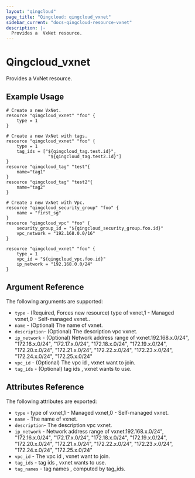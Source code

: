 ```yaml
---
layout: "qingcloud"
page_title: "Qingcloud: qingcloud_vxnet"
sidebar_current: "docs-qingcloud-resource-vxnet"
description: |-
  Provides a  VxNet resource.
---
```


# Qingcloud\_vxnet

Provides a  VxNet resource.  

## Example Usage

```
# Create a new VxNet.
resource "qingcloud_vxnet" "foo" {
    type = 1
} 
```
```
# Create a new VxNet with tags.
resource "qingcloud_vxnet" "foo" {
    type = 1
	tag_ids = ["${qingcloud_tag.test.id}",
				"${qingcloud_tag.test2.id}"]
}
resource "qingcloud_tag" "test"{
	name="tag1"
}
resource "qingcloud_tag" "test2"{
	name="tag2"
}
```
```
# Create a new VxNet with Vpc.
resource "qingcloud_security_group" "foo" {
    name = "first_sg"
}
resource "qingcloud_vpc" "foo" {
	security_group_id = "${qingcloud_security_group.foo.id}"
	vpc_network = "192.168.0.0/16"
}

resource "qingcloud_vxnet" "foo" {
    type = 1
	vpc_id = "${qingcloud_vpc.foo.id}"
	ip_network = "192.168.0.0/24"
}
```
## Argument Reference

The following arguments are supported:

* `type` - (Required, Forces new resource) type of vxnet,1 - Managed vxnet,0 - Self-managed vxnet..
* `name` - (Optional) The name of vxnet.
* `description`- (Optional) The description vpc vxnet.
* `ip_network` - (Optional) Network address range of vxnet.192.168.x.0/24", "172.16.x.0/24", "172.17.x.0/24",
                                                                               					"172.18.x.0/24", "172.19.x.0/24", "172.20.x.0/24", "172.21.x.0/24", "172.22.x.0/24",
                                                                               					"172.23.x.0/24", "172.24.x.0/24", "172.25.x.0/24"
* `vpc_id` - (Optional) The vpc id , vxnet want to join.                                                  
* `tag_ids` - (Optional) tag ids , vxnet wants to use.
## Attributes Reference

The following attributes are exported:

* `type` - type of vxnet,1 - Managed vxnet,0 - Self-managed vxnet.
* `name` - The name of vxnet.
* `description`- The description vpc vxnet.
* `ip_network` - Network address range of vxnet.192.168.x.0/24", "172.16.x.0/24", "172.17.x.0/24",
                                                                               					"172.18.x.0/24", "172.19.x.0/24", "172.20.x.0/24", "172.21.x.0/24", "172.22.x.0/24",
                                                                               					"172.23.x.0/24", "172.24.x.0/24", "172.25.x.0/24"
* `vpc_id` - The vpc id , vxnet want to join.                                                  
* `tag_ids` - tag ids , vxnet wants to use.
* `tag_names` - tag names , computed by tag_ids.
